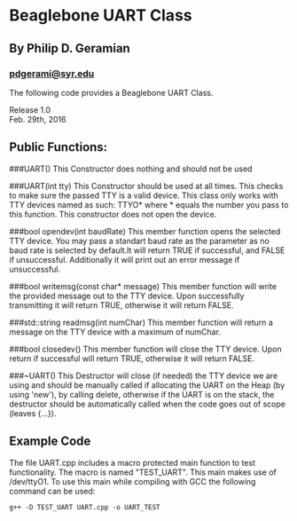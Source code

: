 Beaglebone UART Class
=====================
By Philip D. Geramian
---------------------
### pdgerami@syr.edu

The following code provides a Beaglebone UART Class.

Release 1.0  
Feb. 29th, 2016

Public Functions:
-----------------
###UART()
This Constructor does nothing and should not be used

###UART(int tty)
This Constructor should be used at all times.
This checks to make sure the passed TTY is a valid 
device. This class only works with TTY devices named
as such: TTYO* where * equals the number you pass to 
this function. This constructor does not open the 
device.

###bool opendev(int baudRate)
This member function opens the selected TTY device.
You may pass a standart baud rate as the parameter as
no baud rate is selected by default.It will return 
TRUE if successful, and FALSE if unsuccessful. 
Additionally it will print out an error message if 
unsuccessful. 

###bool writemsg(const char* message)
This member function will write the provided message
out to the TTY device. Upon successfully transmitting 
it will return TRUE, otherwise it will return FALSE.

###std::string readmsg(int numChar)
This member function will return a message on the TTY 
device with a maximum of numChar.

###bool closedev()
This member function will close the TTY device. Upon 
return if successful will return TRUE, otherwise it 
will return FALSE.

###~UART()
This Destructor will close (if needed) the TTY device 
we are using and should be manually called if allocating 
the UART on the Heap (by using 'new'), by calling delete, 
otherwise if the UART is on the stack, the destructor 
should be automatically called when the code goes out of 
scope (leaves {...}).

Example Code
------------
The file UART.cpp includes a macro protected main 
function to test functionality. The macro is named
"TEST_UART". This main makes use of /dev/ttyO1.
To use this main while compiling with 
GCC the following command can be used:

```g++ -D TEST_UART UART.cpp -o UART_TEST```
